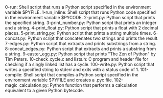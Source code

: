 0-run: Shell script that runs a Python script specified in the environment variable $PYFILE.
1-run_inline: Shell script that runs Python code specified in the environment variable $PYCODE.
2-print.py: Python script that prints the specified string.
3-print_number.py: Python script that prints an integer and a string.
4-print_float.py: Python script that prints a float with 2 decimal places.
5-print_string.py: Python script that prints a string multiple times.
6-concat.py: Python script that concatenates two strings and prints the result.
7-edges.py: Python script that extracts and prints substrings from a string.
8-concat_edges.py: Python script that extracts and prints a substring from a string.
9-easter_egg.py: Python script that prints "The Zen of Python" by Tim Peters.
10-check_cycle.c and lists.h: C program and header file for checking if a singly linked list has a cycle.
100-write.py: Python script that writes a specified string to stderr and exits with a status code of 1.
101-compile: Shell script that compiles a Python script specified in the environment variable $PYFILE and creates a .pyc file.
102-magic_calculation.py: Python function that performs a calculation equivalent to a given Python bytecode.
